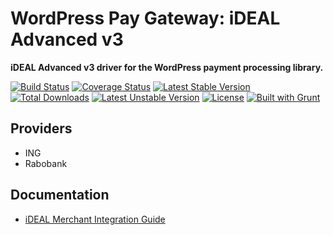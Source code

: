 # WordPress Pay Gateway: iDEAL Advanced v3

**iDEAL Advanced v3 driver for the WordPress payment processing library.**

[![Build Status](https://travis-ci.org/wp-pay-gateways/ideal-advanced-v3.svg?branch=develop)](https://travis-ci.org/wp-pay-gateways/ideal-advanced-v3)
[![Coverage Status](https://coveralls.io/repos/wp-pay-gateways/ideal-advanced-v3/badge.svg?branch=master&service=github)](https://coveralls.io/github/wp-pay-gateways/ideal-advanced-v3?branch=master)
[![Latest Stable Version](https://poser.pugx.org/wp-pay-gateways/ideal-advanced-v3/v/stable.svg)](https://packagist.org/packages/wp-pay-gateways/ideal-advanced-v3)
[![Total Downloads](https://poser.pugx.org/wp-pay-gateways/ideal-advanced-v3/downloads.svg)](https://packagist.org/packages/wp-pay-gateways/ideal-advanced-v3)
[![Latest Unstable Version](https://poser.pugx.org/wp-pay-gateways/ideal-advanced-v3/v/unstable.svg)](https://packagist.org/packages/wp-pay-gateways/ideal-advanced-v3)
[![License](https://poser.pugx.org/wp-pay-gateways/ideal-advanced-v3/license.svg)](https://packagist.org/packages/wp-pay-gateways/ideal-advanced-v3)
[![Built with Grunt](https://cdn.gruntjs.com/builtwith.png)](http://gruntjs.com/)

## Providers

*	ING
*	Rabobank

## Documentation

*	[iDEAL Merchant Integration Guide](http://pronamic.nl/wp-content/uploads/2012/12/iDEAL-Merchant-Integration-Guide-ENG-v3.3.1.pdf)
